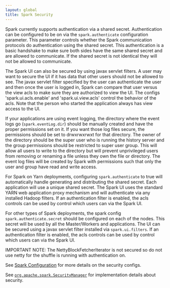 ```yaml
---
layout: global
title: Spark Security
---
```


Spark currently supports authentication via a shared secret. Authentication can be configured to be on via the `spark.authenticate` configuration parameter. This parameter controls whether the Spark communication protocols do authentication using the shared secret. This authentication is a basic handshake to make sure both sides have the same shared secret and are allowed to communicate. If the shared secret is not identical they will not be allowed to communicate.

The Spark UI can also be secured by using javax servlet filters. A user may want to secure the UI if it has data that other users should not be allowed to see. The javax servlet filter specified by the user can authenticate the user and then once the user is logged in, Spark can compare that user versus the view acls to make sure they are authorized to view the UI. The configs 'spark.ui.acls.enable' and 'spark.ui.view.acls' control the behavior of the acls. Note that the person who started the application always has view access to the UI.

If your applications are using event logging, the directory where the event logs go (`spark.eventLog.dir`) should be manually created and have the proper permissions set on it. If you want those log files secure, the permissions should be set to drwxrwxrwxt for that directory. The owner of the directory should be the super user who is running the history server and the group permissions should be restricted to super user group. This will allow all users to write to the directory but will prevent unprivileged users from removing or renaming a file unless they own the file or directory. The event log files will be created by Spark with permissions such that only the user and group have read and write access.

For Spark on Yarn deployments, configuring `spark.authenticate` to true will automatically handle generating and distributing the shared secret. Each application will use a unique shared secret. The Spark UI uses the standard YARN web application proxy mechanism and will authenticate via any installed Hadoop filters. If an authentication filter is enabled, the acls controls can be used by control which users can via the Spark UI. 

For other types of Spark deployments, the spark config `spark.authenticate.secret` should be configured on each of the nodes. This secret will be used by all the Master/Workers and applications. The UI can be secured using a javax servlet filter installed via `spark.ui.filters`. If an authentication filter is enabled, the acls controls can be used by control which users can via the Spark UI.

IMPORTANT NOTE: The NettyBlockFetcherIterator is not secured so do not use netty for the shuffle is running with authentication on.

See [Spark Configuration](configuration.html) for more details on the security configs.

See <a href="api/core/index.html#org.apache.spark.SecurityManager"><code>org.apache.spark.SecurityManager</code></a> for implementation details about security.
